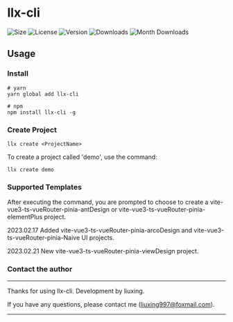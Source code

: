 # llx-cli

![Size](https://img.shields.io/bundlephobia/min/llx-cli?style=flat-square)
![License](https://img.shields.io/npm/l/llx-cli?style=flat-square)
![Version](https://img.shields.io/npm/v/llx-cli?style=flat-square)
![Downloads](https://img.shields.io/npm/dt/llx-cli?style=flat-square)
![Month Downloads](https://img.shields.io/npm/dm/llx-cli?style=flat-square)


## Usage

### Install

```shell
# yarn 
yarn global add llx-cli
```
```shell
# npm 
npm install llx-cli -g
```

### Create Project

```shell
llx create <ProjectName>
```
To create a project called 'demo', use the command:
```shell
llx create demo
```

### Supported Templates

After executing the command, you are prompted to choose to create a vite-vue3-ts-vueRouter-pinia-antDesign or vite-vue3-ts-vueRouter-pinia-elementPlus project.

2023.02.17 Added vite-vue3-ts-vueRouter-pinia-arcoDesign and vite-vue3-ts-vueRouter-pinia-Naive UI projects.

2023.02.21 New vite-vue3-ts-vueRouter-pinia-viewDesign project.

### Contact the author
---
Thanks for using llx-cli. Development by liuxing.

If you have any questions, please contact me (liuxing997@foxmail.com).

---

